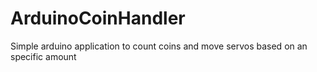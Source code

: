 # ArduinoCoinHandler

Simple arduino application to count coins and move servos based on an specific amount
